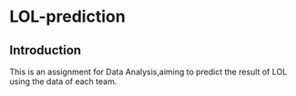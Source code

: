 # LOL-prediction
## Introduction
This is an assignment for Data Analysis,aiming to predict the result of LOL using the data of each team.
